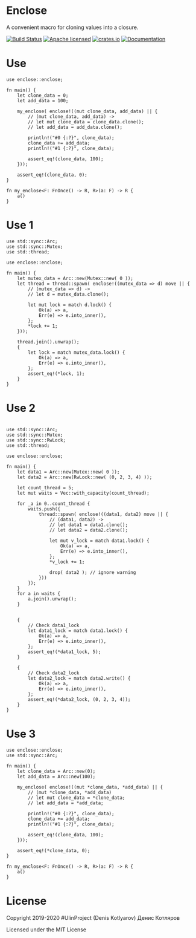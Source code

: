 # Enclose
A convenient macro for cloning values into a closure.

[![Build Status](https://travis-ci.org/clucompany/Enclose.svg?branch=master)](https://travis-ci.org/clucompany/Enclose)
[![Apache licensed](https://img.shields.io/badge/license-MIT-blue.svg)](./LICENSE)
[![crates.io](http://meritbadge.herokuapp.com/enclose)](https://crates.io/crates/enclose)
[![Documentation](https://docs.rs/enclose/badge.svg)](https://docs.rs/enclose)


# Use
```
use enclose::enclose;

fn main() {
	let clone_data = 0;
	let add_data = 100;
	
	my_enclose( enclose!((mut clone_data, add_data) || {
		// (mut clone_data, add_data) ->
		// let mut clone_data = clone_data.clone();
		// let add_data = add_data.clone();
		
		println!("#0 {:?}", clone_data);
		clone_data += add_data;
		println!("#1 {:?}", clone_data);
		
		assert_eq!(clone_data, 100);
	}));
	
	assert_eq!(clone_data, 0);
}

fn my_enclose<F: FnOnce() -> R, R>(a: F) -> R {
	a()
}
```

# Use 1

```
use std::sync::Arc;
use std::sync::Mutex;
use std::thread;

use enclose::enclose;

fn main() {
	let mutex_data = Arc::new(Mutex::new( 0 ));
	let thread = thread::spawn( enclose!((mutex_data => d) move || {
		// (mutex_data => d) ->
		// let d = mutex_data.clone();
		
		let mut lock = match d.lock() {
			Ok(a) => a,
			Err(e) => e.into_inner(),
		};
		*lock += 1;
	}));

	thread.join().unwrap();
	{
		let lock = match mutex_data.lock() {
			Ok(a) => a,
			Err(e) => e.into_inner(),
		};
		assert_eq!(*lock, 1);
	}
}
```

# Use 2
```

use std::sync::Arc;
use std::sync::Mutex;
use std::sync::RwLock;
use std::thread;

use enclose::enclose;

fn main() {
	let data1 = Arc::new(Mutex::new( 0 ));
	let data2 = Arc::new(RwLock::new( (0, 2, 3, 4) ));

	let count_thread = 5;
	let mut waits = Vec::with_capacity(count_thread);

	for _a in 0..count_thread {
		waits.push({
			thread::spawn( enclose!((data1, data2) move || {
				// (data1, data2) -> 
				// let data1 = data1.clone();
				// let data2 = data2.clone();
				
				let mut v_lock = match data1.lock() {
					Ok(a) => a,
					Err(e) => e.into_inner(),
				};
				*v_lock += 1;

				drop( data2 ); // ignore warning
			}))
		});
	}
	for a in waits {
		a.join().unwrap();
	}
	
	
	{	
		// Check data1_lock
		let data1_lock = match data1.lock() {
			Ok(a) => a,
			Err(e) => e.into_inner(),
		};
		assert_eq!(*data1_lock, 5);
	}
	
	{	
		// Check data2_lock
		let data2_lock = match data2.write() {
			Ok(a) => a,
			Err(e) => e.into_inner(),
		};
		assert_eq!(*data2_lock, (0, 2, 3, 4));
	}
}
```

# Use 3

```
use enclose::enclose;
use std::sync::Arc;

fn main() {
	let clone_data = Arc::new(0);
	let add_data = Arc::new(100);
	
	my_enclose( enclose!((mut *clone_data, *add_data) || {
		// (mut *clone_data, *add_data)
		// let mut clone_data = *clone_data;
		// let add_data = *add_data;
		
		println!("#0 {:?}", clone_data);
		clone_data += add_data;
		println!("#1 {:?}", clone_data);
		
		assert_eq!(clone_data, 100);
	}));
	
	assert_eq!(*clone_data, 0);
}

fn my_enclose<F: FnOnce() -> R, R>(a: F) -> R {
	a()
}
```

# License

Copyright 2019-2020 #UlinProject (Denis Kotlyarov) Денис Котляров

Licensed under the MIT License
